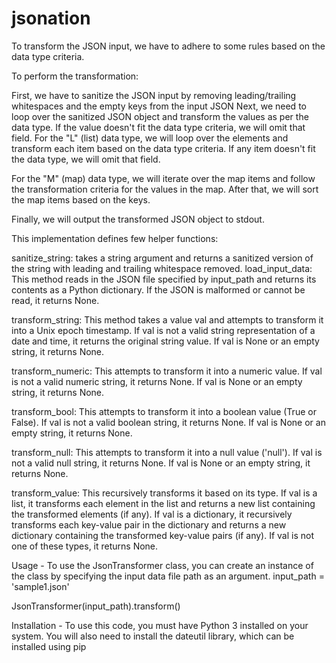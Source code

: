 # jsonation

To transform the JSON input, we have to adhere to some rules based on the data type criteria.

To perform the transformation:

First, we have to sanitize the JSON input by removing leading/trailing whitespaces and the empty keys from the input JSON
Next, we need to loop over the sanitized JSON object and transform the values as per the data type.
If the value doesn't fit the data type criteria, we will omit that field.
For the "L" (list) data type, we will loop over the elements and transform each item based on the data type criteria. If any item doesn't fit the data type, we will omit that field.

For the "M" (map) data type, we will iterate over the map items and follow the transformation criteria for the values in the map. After that, we will sort the map items based on the keys.

Finally, we will output the transformed JSON object to stdout.

This implementation defines few helper functions:

sanitize_string: takes a string argument and returns a sanitized version of the string with leading and trailing whitespace removed.
load_input_data: This method reads in the JSON file specified by input_path and returns its contents as a Python dictionary. If the JSON is malformed or cannot be read, it returns None.

transform_string: This method takes a value val and attempts to transform it into a Unix epoch timestamp. If val is not a valid string representation of a date and time, it returns the original string value. If val is None or an empty string, it returns None.

transform_numeric: This attempts to transform it into a numeric value. If val is not a valid numeric string, it returns None. If val is None or an empty string, it returns None.

transform_bool: This attempts to transform it into a boolean value (True or False). If val is not a valid boolean string, it returns None. If val is None or an empty string, it returns None.

transform_null: This attempts to transform it into a null value ('null'). If val is not a valid null string, it returns None. If val is None or an empty string, it returns None.

transform_value: This recursively transforms it based on its type. If val is a list, it transforms each element in the list and returns a new list containing the transformed elements (if any). If val is a dictionary, it recursively transforms each key-value pair in the dictionary and returns a new dictionary containing the transformed key-value pairs (if any). If val is not one of these types, it returns None.



Usage -
To use the JsonTransformer class, you can create an instance of the class by specifying the input data file path as an argument.
input_path = 'sample1.json'

JsonTransformer(input_path).transform()


Installation - 
To use this code, you must have Python 3 installed on your system. You will also need to install the dateutil library, which can be installed using pip

